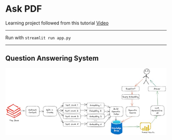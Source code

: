 # Ask PDF

Learning project followed from this tutorial [Video](https://www.youtube.com/watch?v=wUAUdEw5oxM)

---

Run with `streamlit run app.py`

---

## Question Answering System

![Schematic showing how the question answering system works](Ask_Book_Questions_Workflow.jpg)
